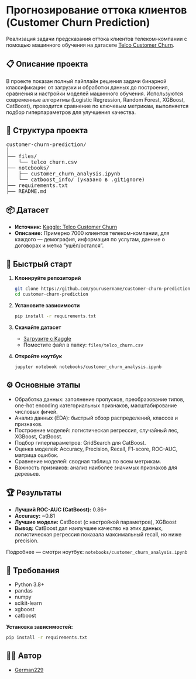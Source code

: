 # Прогнозирование оттока клиентов (Customer Churn Prediction)

Реализация задачи предсказания оттока клиентов телеком-компании с помощью машинного обучения на датасете [Telco Customer Churn](https://www.kaggle.com/datasets/blastchar/telco-customer-churn).

## 📋 Описание проекта

В проекте показан полный пайплайн решения задачи бинарной классификации: от загрузки и обработки данных до построения, сравнения и настройки моделей машинного обучения. Используются современные алгоритмы (Logistic Regression, Random Forest, XGBoost, CatBoost), проводится сравнение по ключевым метрикам, выполняется подбор гиперпараметров для улучшения качества.

## 📁 Структура проекта

<pre>
customer-churn-prediction/
│
├── files/
│   └── telco_churn.csv
├── notebooks/
│   ├── customer_churn_analysis.ipynb
│   └── catboost_info/ (указано в .gitignore)
├── requirements.txt
├── README.md
</pre>

## 📦 Датасет

- **Источник:** [Kaggle: Telco Customer Churn](https://www.kaggle.com/datasets/blastchar/telco-customer-churn)
- **Описание:** Примерно 7000 клиентов телеком-компании, для каждого — демография, информация по услугам, данные о договорах и метка “ушёл/остался”.

## 🚀 Быстрый старт

1. **Клонируйте репозиторий**
   ```bash
   git clone https://github.com/yourusername/customer-churn-prediction.git
   cd customer-churn-prediction
   ```

2. **Установите зависимости**
   ```bash
   pip install -r requirements.txt
   ```

3. **Скачайте датасет**
   - [Загрузите с Kaggle](https://www.kaggle.com/datasets/blastchar/telco-customer-churn)
   - Поместите файл в папку: `files/telco_churn.csv`

4. **Откройте ноутбук**
   ```bash
   jupyter notebook notebooks/customer_churn_analysis.ipynb
   ```

## ⚙️ Основные этапы

- Обработка данных: заполнение пропусков, преобразование типов, one-hot encoding категориальных признаков, масштабирование числовых фичей.
- Анализ данных (EDA): быстрый обзор распределений, классов и признаков.
- Построение моделей: логистическая регрессия, случайный лес, XGBoost, CatBoost.
- Подбор гиперпараметров: GridSearch для CatBoost.
- Оценка моделей: Accuracy, Precision, Recall, F1-score, ROC-AUC, матрица ошибок.
- Сравнение моделей: сводная таблица по всем метрикам.
- Важность признаков: анализ наиболее значимых признаков для деревьев.

## 🏆 Результаты

- **Лучший ROC-AUC (CatBoost):** 0.86+
- **Accuracy:** ~0.81
- **Лучшие модели:** CatBoost (c настройкой параметров), XGBoost
- **Вывод:** CatBoost дал наилучшее качество на этих данных, логистическая регрессия показала максимальный recall, но ниже precision.

Подробнее — смотри ноутбук: `notebooks/customer_churn_analysis.ipynb`

## 📌 Требования

- Python 3.8+
- pandas
- numpy
- scikit-learn
- xgboost
- catboost

**Установка зависимостей:**
```bash
pip install -r requirements.txt
```

## 🙋‍♂️ Автор

- [German229](https://github.com/German229)
